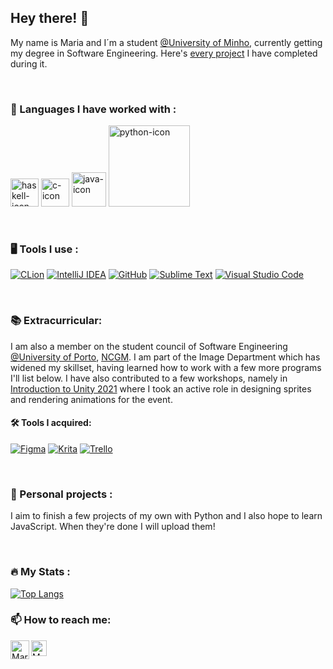 ## Hey there! 👋
My name is Maria and I´m a student [@University of Minho](https://www.uminho.pt/PT), currently getting my degree in Software Engineering.
Here's [every project](https://github.com/stellaechild/uminho) I have completed during it.<br />




<br />

### 📖 Languages I have worked with :
  <a href="https://www.haskell.org/documentation/"><img src="https://user-images.githubusercontent.com/62104686/142400954-7afaf2dd-8895-4635-9891-064742925ff0.png" width=45px alt="haskell-icon"></a>
  <a href="https://devdocs.io/c/"><img src="https://user-images.githubusercontent.com/62104686/142401436-ef904c55-7d35-4d15-a5fc-6cb57cd5bfc7.png" width=45px alt="c-icon"></a>
 <a href="https://docs.oracle.com/en/java/javase/17/docs/api/index.html"><img src="https://user-images.githubusercontent.com/62104686/142401190-df78b2c6-2bfc-4ead-96bc-bd09951071fb.png"  width=55px alt="java-icon"></a>
 <a href="https://docs.python.org/release/3.11.1/library/index.html"><img src="https://www.python.org/static/img/python-logo@2x.png" width=130px alt="python-icon"></a>

<br />

### 🖥️ Tools I use :
[![CLion](https://img.shields.io/badge/CLion-black?style=for-the-badge&logo=clion&logoColor=white)](https://www.jetbrains.com/clion/)
[![IntelliJ IDEA](https://img.shields.io/badge/IntelliJIDEA-000000.svg?style=for-the-badge&logo=intellij-idea&logoColor=white)](https://www.jetbrains.com/idea/)
[![GitHub](https://img.shields.io/badge/github-%23121011.svg?style=for-the-badge&logo=github&logoColor=white)](https://github.com/)
[![Sublime Text](https://img.shields.io/badge/sublime_text-%23575757.svg?style=for-the-badge&logo=sublime-text&logoColor=important)](www.sublimetext.com)
[![Visual Studio Code](https://img.shields.io/badge/Visual%20Studio%20Code-0078d7.svg?style=for-the-badge&logo=visual-studio-code&logoColor=white)](https://code.visualstudio.com/)

<br />


### 📚 Extracurricular:
I am also a member on the student council of Software Engineering [@University of Porto](https://sigarra.up.pt/feup/pt/web_page.inicial), [NCGM](https://ncgm.fe.up.pt/pt/home). I am part of the Image Department which has widened my skillset, having learned how to work with a few more programs I'll list below. I have also contributed to a few workshops, namely in [Introduction to Unity 2021](https://github.com/ncgmfeup/Introduction_to_Unity_2021) where I took an active role in designing sprites and rendering animations for the event.
<br />
#### 🛠️ Tools I acquired:
[![Figma](https://img.shields.io/badge/Figma-logo.svg?style=for-the-badge&logo=Figma&labelColor=black&color=black)](https://www.figma.com)
[![Krita](https://img.shields.io/badge/Krita-logo.svg?style=for-the-badge&logo=Krita&labelColor=black&color=black)](https://krita.org/en/)
[![Trello](https://img.shields.io/badge/Trello-logo.svg?style=for-the-badge&logo=Trello&labelColor=black&color=black)](https://trello.com/en)


<br />

### 📂 Personal projects :
I aim to finish a few projects of my own with Python and I also hope to learn JavaScript. When they're done I will upload them!


<br />

### 🔥 My Stats :

[![Top Langs](https://github-readme-stats.vercel.app/api/top-langs/?username=stellaechild&layout=compact&theme=radical)](https://github.com/stellaechild)
  


### 📫 How to reach me:
<a href="mailto:maria.bessacunha@gmail.com?Subject=[GIT] - Entrar em contacto"><img align="left" src="https://user-images.githubusercontent.com/62104686/152224895-2300d1bb-f5a9-45f3-aa4e-7fdb3e29be96.png" alt="Maria Cunha | Gmail" width="30px"/></a>
<a href="https://www.linkedin.com/in/maria-cunha-1b9372234/"><img align="left" src="https://raw.githubusercontent.com/yushi1007/yushi1007/main/images/linkedin.svg" alt="Maria Cunha | LinkedIn" width="25px"/></a>


